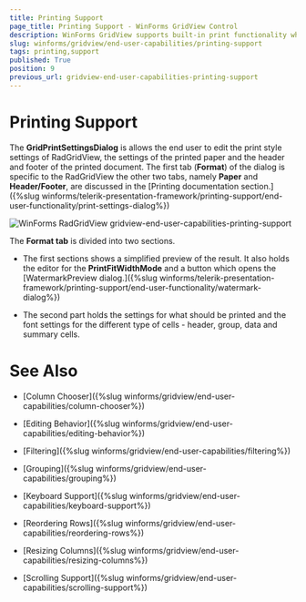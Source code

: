 ```yaml
---
title: Printing Support
page_title: Printing Support - WinForms GridView Control
description: WinForms GridView supports built-in print functionality which allows the end user to change various print settings at run-time.
slug: winforms/gridview/end-user-capabilities/printing-support
tags: printing,support
published: True
position: 9
previous_url: gridview-end-user-capabilities-printing-support
---
```


# Printing Support

The __GridPrintSettingsDialog__ is allows the end user to edit the print style settings of RadGridView, the settings of the printed paper and the header and footer of the printed document. The first tab (__Format__) of the dialog is specific to the RadGridView the other two tabs, namely __Paper__ and __Header/Footer__, are discussed in the [Printing documentation section.]({%slug winforms/telerik-presentation-framework/printing-support/end-user-functionality/print-settings-dialog%})

![WinForms RadGridView gridview-end-user-capabilities-printing-support](images/gridview-end-user-capabilities-printing-support.png)

The __Format tab__ is divided into two sections.

* The first sections shows a simplified preview of the result. It also holds the editor for the __PrintFitWidthMode__ and a button which opens the [WatermarkPreview dialog.]({%slug winforms/telerik-presentation-framework/printing-support/end-user-functionality/watermark-dialog%})

* The second part holds the settings for what should be printed and the font settings for the different type of cells - header, group, data and summary cells.
		  	
# See Also
* [Column Chooser]({%slug winforms/gridview/end-user-capabilities/column-chooser%})

* [Editing Behavior]({%slug winforms/gridview/end-user-capabilities/editing-behavior%})

* [Filtering]({%slug winforms/gridview/end-user-capabilities/filtering%})

* [Grouping]({%slug winforms/gridview/end-user-capabilities/grouping%})

* [Keyboard Support]({%slug winforms/gridview/end-user-capabilities/keyboard-support%})

* [Reordering Rows]({%slug winforms/gridview/end-user-capabilities/reordering-rows%})

* [Resizing Columns]({%slug winforms/gridview/end-user-capabilities/resizing-columns%})

* [Scrolling Support]({%slug winforms/gridview/end-user-capabilities/scrolling-support%})

